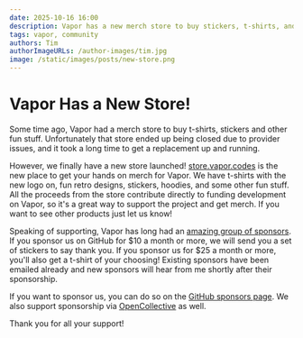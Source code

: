 ```yaml
---
date: 2025-10-16 16:00
description: Vapor has a new merch store to buy stickers, t-shirts, and more! 
tags: vapor, community
authors: Tim
authorImageURLs: /author-images/tim.jpg
image: /static/images/posts/new-store.png
---
```

# Vapor Has a New Store!

Some time ago, Vapor had a merch store to buy t-shirts, stickers and other fun stuff. Unfortunately that store ended up being closed due to provider issues, and it took a long time to get a replacement up and running.

However, we finally have a new store launched! [store.vapor.codes](https://store.vapor.codes) is the new place to get your hands on merch for Vapor. We have t-shirts with the new logo on, fun retro designs, stickers, hoodies, and some other fun stuff. All the proceeds from the store contribute directly to funding development on Vapor, so it's a great way to support the project and get merch. If you want to see other products just let us know!

Speaking of supporting, Vapor has long had an [amazing group of sponsors](https://github.com/sponsors/vapor). If you sponsor us on GitHub for $10 a month or more, we will send you a set of stickers to say thank you. If you sponsor us for $25 a month or more, you'll also get a t-shirt of your choosing! Existing sponsors have been emailed already and new sponsors will hear from me shortly after their sponsorship.

If you want to sponsor us, you can do so on the [GitHub sponsors page](https://github.com/sponsors/vapor). We also support sponsorship via [OpenCollective](https://opencollective.com/vapor) as well.

Thank you for all your support!